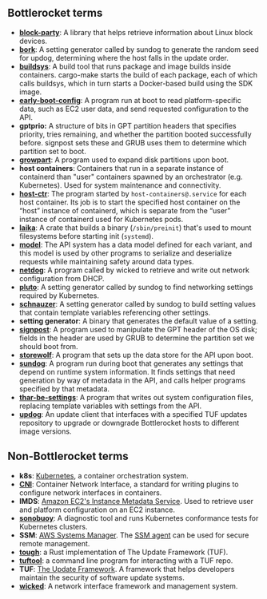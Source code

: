 ## Bottlerocket terms

* [**block-party**](sources/updater/block-party): A library that helps retrieve information about Linux block devices.
* [**bork**](sources/api/bork): A setting generator called by sundog to generate the random seed for updog, determining where the host falls in the update order.
* [**buildsys**](tools/buildsys): A build tool that runs package and image builds inside containers.
  cargo-make starts the build of each package, each of which calls buildsys, which in turn starts a Docker-based build using the SDK image.
* [**early-boot-config**](sources/api/early-boot-config): A program run at boot to read platform-specific data, such as EC2 user data, and send requested configuration to the API.
* **gptprio:** A structure of bits in GPT partition headers that specifies priority, tries remaining, and whether the partition booted successfully before.
  signpost sets these and GRUB uses them to determine which partition set to boot.
* [**growpart**](sources/growpart): A program used to expand disk partitions upon boot.
* **host containers**: Containers that run in a separate instance of containerd than "user" containers spawned by an orchestrator (e.g. Kubernetes).
  Used for system maintenance and connectivity.
* [**host-ctr**](sources/host-ctr): The program started by `host-containers@.service` for each host container.
  Its job is to start the specified host container on the “host” instance of containerd, which is separate from the “user” instance of containerd used for Kubernetes pods.
* [**laika**](sources/preinit/laika): A crate that builds a binary (`/sbin/preinit`) that's used to mount filesystems before starting init (`systemd`).
* [**model**](sources/models): The API system has a data model defined for each variant, and this model is used by other programs to serialize and deserialize requests while maintaining safety around data types.
* [**netdog**](sources/api/netdog): A program called by wicked to retrieve and write out network configuration from DHCP.
* [**pluto**](sources/api/pluto): A setting generator called by sundog to find networking settings required by Kubernetes.
* [**schnauzer**](sources/api/schnauzer): A setting generator called by sundog to build setting values that contain template variables referencing other settings.
* **setting generator**: A binary that generates the default value of a setting.
* [**signpost**](sources/updater/signpost): A program used to manipulate the GPT header of the OS disk; fields in the header are used by GRUB to determine the partition set we should boot from.
* [**storewolf**](sources/api/storewolf): A program that sets up the data store for the API upon boot.
* [**sundog**](sources/api/sundog): A program run during boot that generates any settings that depend on runtime system information.
  It finds settings that need generation by way of metadata in the API, and calls helper programs specified by that metadata.
* [**thar-be-settings**](sources/api/thar-be-settings): A program that writes out system configuration files, replacing template variables with settings from the API.
* [**updog**](sources/updater/updog): An update client that interfaces with a specified TUF updates repository to upgrade or downgrade Bottlerocket hosts to different image versions.

## Non-Bottlerocket terms

* **k8s**: [Kubernetes](https://kubernetes.io/), a container orchestration system.
* [**CNI**](https://github.com/containernetworking/cni): Container Network Interface, a standard for writing plugins to configure network interfaces in containers.
* **IMDS**: [Amazon EC2's Instance Metadata Service](https://docs.aws.amazon.com/AWSEC2/latest/UserGuide/ec2-instance-metadata.html).
  Used to retrieve user and platform configuration on an EC2 instance.
* [**sonobuoy**](https://github.com/vmware-tanzu/sonobuoy): A diagnostic tool and runs Kubernetes conformance tests for Kubernetes clusters.
* **SSM**: [AWS Systems Manager](https://aws.amazon.com/systems-manager/).
  The [SSM agent](https://docs.aws.amazon.com/systems-manager/latest/userguide/prereqs-ssm-agent.html) can be used for secure remote management.
* [**tough**](https://crates.io/crates/tough): a Rust implementation of The Update Framework (TUF).
* [**tuftool**](https://crates.io/crates/tuftool): a command line program for interacting with a TUF repo.
* **TUF**: [The Update Framework](https://theupdateframework.io/).
  A framework that helps developers maintain the security of software update systems.
* [**wicked**](https://github.com/openSUSE/wicked): A network interface framework and management system.
